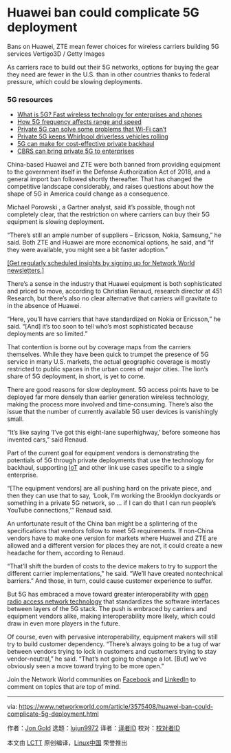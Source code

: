 [#]: collector: (lujun9972)
[#]: translator: ( )
[#]: reviewer: ( )
[#]: publisher: ( )
[#]: url: ( )
[#]: subject: (Huawei ban could complicate 5G deployment)
[#]: via: (https://www.networkworld.com/article/3575408/huawei-ban-could-complicate-5g-deployment.html)
[#]: author: (Jon Gold https://www.networkworld.com/author/Jon-Gold/)

Huawei ban could complicate 5G deployment
======
Bans on Huawei, ZTE mean fewer choices for wireless carriers building 5G services
Vertigo3D / Getty Images

As carriers race to build out their 5G networks, options for buying the gear they need are fewer in the U.S. than in other countries thanks to federal pressure, which could be slowing deployments.

### 5G resources

  * [What is 5G? Fast wireless technology for enterprises and phones][1]
  * [How 5G frequency affects range and speed][2]
  * [Private 5G can solve some problems that Wi-Fi can’t][3]
  * [Private 5G keeps Whirlpool driverless vehicles rolling][4]
  * [5G can make for cost-effective private backhaul][5]
  * [CBRS can bring private 5G to enterprises][6]



China-based Huawei and ZTE were both banned from providing equipment to the government itself in the Defense Authorization Act of 2018, and a general import ban followed shortly thereafter. That has changed the competitive landscape considerably, and raises questions about how the shape of 5G in America could change as a consequence.

Michael Porowski , a Gartner analyst, said it’s possible, though not completely clear, that the restriction on where carriers can buy their 5G equipment is slowing deployment.

“There’s still an ample number of suppliers – Ericsson, Nokia, Samsung,” he said. Both ZTE and Huawei are more economical options, he said, and “if they were available, you might see a bit faster adoption.”

[[Get regularly scheduled insights by signing up for Network World newsletters.]][7]

There’s a sense in the industry that Huawei equipment is both sophisticated and priced to move, according to Christian Renaud, research director at 451 Research, but there’s also no clear alternative that carriers will gravitate to in the absence of Huawei.

“Here, you’ll have carriers that have standardized on Nokia or Ericsson,” he said. “[And] it’s too soon to tell who’s most sophisticated because deployments are so limited.”

That contention is borne out by coverage maps from the carriers themselves. While they have been quick to trumpet the presence of 5G service in many U.S. markets, the actual geographic coverage is mostly restricted to public spaces in the urban cores of major cities. The lion’s share of 5G deployment, in short, is yet to come.

There are good reasons for slow deployment. 5G access points have to be deployed far more densely than earlier generation wireless technology, making the process more involved and time-consuming. There’s also the issue that the number of currently available 5G user devices is vanishingly small.

“It’s like saying ‘I’ve got this eight-lane superhighway,’ before someone has invented cars,” said Renaud.

Part of the current goal for equipment vendors is demonstrating the potentials of 5G through private deployments that use the technology for backhaul, supporting [IoT][8] and other link use cases specific to a single enterprise.

“[The equipment vendors] are all pushing hard on the private piece, and then they can use that to say, ‘Look, I’m working the Brooklyn dockyards or something in a private 5G network, so … if I can do that I can run people’s YouTube connections,’” Renaud said.

An unfortunate result of the China ban might be a splintering of the specifications that vendors follow to meet 5G requirements. If non-China vendors have to make one version for markets where Huawei and ZTE are allowed and a different version for places they are not, it could create a new headache for them, according to Renaud.

“That’ll shift the burden of costs to the device makers to try to support the different carrier implementations," he said. “We’ll have created nontechnical barriers.” And those, in turn, could cause customer experience to suffer.

But 5G has embraced a move toward greater interoperability with [open radio access network technology][9] that standardizes the software interfaces between layers of the 5G stack. The push is embraced by carriers and equipment vendors alike, making interoperability more likely, which could draw in even more players in the future.

Of course, even with pervasive interoperability, equipment makers will still try to build customer dependency. “There’s always going to be a tug of war between vendors trying to lock in customers and customers trying to stay vendor-neutral,” he said. “That’s not going to change a lot. [But] we’ve obviously seen a move toward trying to be more open.”

Join the Network World communities on [Facebook][10] and [LinkedIn][11] to comment on topics that are top of mind.

--------------------------------------------------------------------------------

via: https://www.networkworld.com/article/3575408/huawei-ban-could-complicate-5g-deployment.html

作者：[Jon Gold][a]
选题：[lujun9972][b]
译者：[译者ID](https://github.com/译者ID)
校对：[校对者ID](https://github.com/校对者ID)

本文由 [LCTT](https://github.com/LCTT/TranslateProject) 原创编译，[Linux中国](https://linux.cn/) 荣誉推出

[a]: https://www.networkworld.com/author/Jon-Gold/
[b]: https://github.com/lujun9972
[1]: https://www.networkworld.com/article/3203489/what-is-5g-fast-wireless-technology-for-enterprises-and-phones.html
[2]: https://www.networkworld.com/article/3568253/how-5g-frequency-affects-range-and-speed.html
[3]: https://www.networkworld.com/article/3568614/private-5g-can-solve-some-enterprise-problems-that-wi-fi-can-t.html
[4]: https://www.networkworld.com/article/3488799/private-5g-keeps-whirlpool-driverless-vehicles-rolling.html
[5]: https://www.networkworld.com/article/3570724/5g-can-make-for-cost-effective-private-backhaul.html
[6]: https://www.networkworld.com/article/3529291/cbrs-wireless-can-bring-private-5g-to-enterprises.html
[7]: https://www.networkworld.com/newsletters/signup.html
[8]: https://www.networkworld.com/article/3207535/what-is-iot-the-internet-of-things-explained.html
[9]: https://www.networkworld.com/article/3574977/carriers-vendors-work-to-promote-5g-network-flexibility-with-open-standards.html
[10]: https://www.facebook.com/NetworkWorld/
[11]: https://www.linkedin.com/company/network-world
